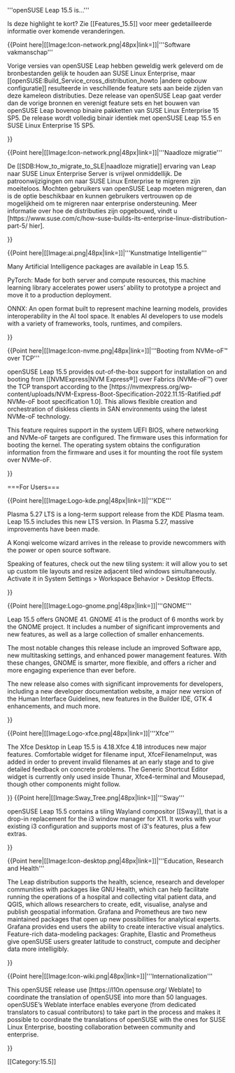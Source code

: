 <!--- this is the SHORT list of highlight features only --->
'''openSUSE Leap 15.5 is...'''

Is deze highlight te kort? Zie [[Features_15.5]] voor meer gedetailleerde informatie over komende veranderingen.

{{Point here|[[Image:Icon-network.png|48px|link=]]|'''Software vakmanschap'''
<p>Vorige versies van openSUSE Leap hebben geweldig werk geleverd om de bronbestanden gelijk te houden aan SUSE Linux Enterprise, maar [[openSUSE:Build_Service_cross_distribution_howto |andere opbouw configuratie]] resulteerde in veschillende feature sets aan beide zijden van deze kameleon distributies. Deze release van openSUSE Leap gaat verder dan de vorige bronnen en verenigt feature sets en het bouwen van openSUSE Leap bovenop binaire pakketten van SUSE Linux Enterprise 15 SP5. De release wordt volledig binair identiek met openSUSE Leap 15.5 en SUSE Linux Enterprise 15 SP5.</p>
}}

{{Point here|[[Image:Icon-network.png|48px|link=]]|'''Naadloze migratie'''
<p>De [[SDB:How_to_migrate_to_SLE|naadloze migratie]] ervaring van Leap naar SUSE Linux Enterprise Server is vrijwel onmiddellijk. De patroonwijzigingen om naar SUSE Linux Enterprise te migreren zijn moeiteloos. Mochten gebruikers van openSUSE Leap moeten migreren, dan is de optie beschikbaar en kunnen gebruikers vertrouwen op de mogelijkheid om te migreren naar enterprise ondersteuning. Meer informatie over hoe de distributies zijn opgebouwd, vindt u [https://www.suse.com/c/how-suse-builds-its-enterprise-linux-distribution-part-5/ hier].</p>
}}

{{Point here|[[Image:ai.png|48px|link=]]|'''Kunstmatige Intelligentie'''<br />
<p>Many Artificial Intelligence packages are available in Leap 15.5.</p>

<p>PyTorch: Made for both server and compute resources, this machine learning library accelerates power users’ ability to prototype a project and move it to a production deployment.</p>

<p>ONNX: An open format built to represent machine learning models, provides interoperability in the AI tool space. It enables AI developers to use models with a variety of frameworks, tools, runtimes, and compilers.</p>
}}

{{Point here|[[Image:Icon-nvme.png|48px|link=]]|'''Booting from NVMe-oF™ over TCP'''<br />
<p>openSUSE Leap 15.5 provides out-of-the-box support for installation on and booting from [[NVMExpress|NVM Express®]] over Fabrics (NVMe-oF™) over the TCP transport according to the [https://nvmexpress.org/wp-content/uploads/NVM-Express-Boot-Specification-2022.11.15-Ratified.pdf NVMe-oF boot specification 1.0]. This allows flexible creation and orchestration of diskless clients in SAN environments using the latest NVMe-oF technology.

This feature requires support in the system UEFI BIOS, where networking and NVMe-oF targets are configured. The firmware uses this information for booting the kernel. The operating system obtains the configuration information from the firmware and uses it for mounting the root file system over NVMe-oF.</p>
}}


===For Users===

{{Point here|[[Image:Logo-kde.png|48px|link=]]|'''KDE'''<br />
<p>
Plasma 5.27 LTS is a long-term support release from the KDE Plasma team. Leap 15.5 includes this new LTS version. In Plasma 5.27, massive improvements have been made.

A Konqi welcome wizard arrives in the release to provide newcommers with the power or open source software.

Speaking of features, check out the new tiling system: it will allow you to set up custom tile layouts and resize adjacent tiled windows simultaneously. Activate it in System Settings > Workspace Behavior > Desktop Effects.  
</p>
}}

{{Point here|[[Image:Logo-gnome.png|48px|link=]]|'''GNOME'''<br />
<p>
Leap 15.5 offers GNOME 41. GNOME 41 is the product of 6 months work by the GNOME project. It includes a number of significant improvements and new features, as well as a large collection of smaller enhancements.

The most notable changes this release include an improved Software app, new multitasking settings, and enhanced power management features. With these changes, GNOME is smarter, more flexible, and offers a richer and more engaging experience than ever before.

The new release also comes with significant improvements for developers, including a new developer documentation website, a major new version of the Human Interface Guidelines, new features in the Builder IDE, GTK 4 enhancements, and much more.  
</p>
}}

{{Point here|[[Image:Logo-xfce.png|48px|link=]]|'''Xfce'''<br />
<p>
The Xfce Desktop in Leap 15.5 is 4.18.Xfce 4.18 introduces new major features. Comfortable widget for filename input, XfceFilenameInput, was added in order to prevent invalid filenames at an early stage and to give detailed feedback on concrete problems. The Generic Shortcut Editor widget is currently only used inside Thunar, Xfce4-terminal and Mousepad, though other components might follow.
</p>
}}
{{Point here|[[Image:Sway_Tree.png|48px|link=]]|'''Sway'''<br />
<p>
openSUSE Leap 15.5 contains a tiling Wayland compositor [[Sway]], that is a drop-in replacement for the i3 window manager for X11. It works with your existing i3 configuration and supports most of i3's features, plus a few extras. 
</p>
}}


{{Point here|[[Image:Icon-desktop.png|48px|link=]]|'''Education, Research and Health'''<br />
<p>The Leap distribution supports the health, science, research and developer communities with packages like GNU Health, which can help facilitate running the operations of a hospital and collecting vital patient data, and QGIS, which allows researchers to create, edit, visualise, analyse and publish geospatial information. Grafana and Prometheus are two new maintained packages that open up new possibilities for analytical experts. Grafana provides end users the ability to create interactive visual analytics. Feature-rich data-modeling packages: Graphite, Elastic and Prometheus give openSUSE users greater latitude to construct, compute and decipher data more intelligibly.</p>
}}

{{Point here|[[Image:Icon-wiki.png|48px|link=]]|'''Internationalization'''<br />
<p>This openSUSE release use [https://l10n.opensuse.org/ Weblate] to coordinate the translation of openSUSE into more than 50 languages. openSUSE’s Weblate interface enables everyone (from dedicated translators to casual contributors) to take part in the process and makes it possible to coordinate the translations of openSUSE with the ones for SUSE Linux Enterprise, boosting collaboration between community and enterprise.</p>
}}

[[Category:15.5]]
